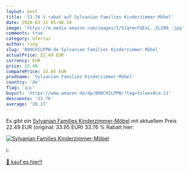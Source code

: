 ```yaml
---
layout: post
title: '33.76 % rabat auf Sylvanian Families Kinderzimmer-Möbel'
date: 2020-03-31 05:08:10
image: 'https://m.media-amazon.com/images/I/51q+mcFQExL._SL200_.jpg'
comments: true
category: ofertas
author: ring
slug: 'B00CHILPPW-de Sylvanian Families Kinderzimmer-Möbel'
actualPrice: 22.49 EUR
currency: EUR
price: 22.49
comparePrice: 33.95 EUR
prodname: 'Sylvanian Families Kinderzimmer-Möbel'
country: 'de'
flag: '🇩🇪'
buyurl: 'https://www.amazon.de/dp/B00CHILPPW/?tag=tolees0ca-21'
descuento: '33.76'
average: '20.17'
---
```


Es gibt ein [Sylvanian Families Kinderzimmer-Möbel](https://www.amazon.de/dp/B00CHILPPW/?tag=tolees0ca-21) mit aktuellem Preis 22.49 EUR (original: 33.95 EUR) 33.76 % Rabatt hier:

[![Sylvanian Families Kinderzimmer-Möbel](https://m.media-amazon.com/images/I/51q+mcFQExL._SL200_.jpg)](https://www.amazon.de/dp/B00CHILPPW/?tag=tolees0ca-21)

ℹ️:


[🛒 kauf es hier!!](https://www.amazon.de/dp/B00CHILPPW/?tag=tolees0ca-21)
